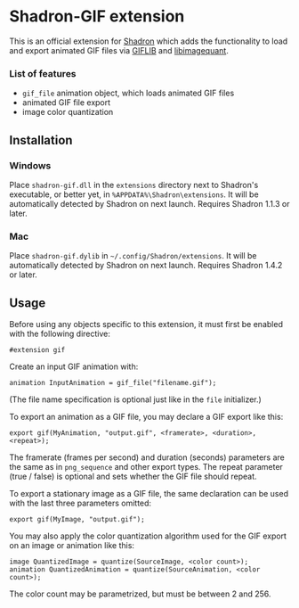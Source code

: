 
# Shadron-GIF extension

This is an official extension for [Shadron](http://www.shadron.info/)
which adds the functionality to load and export animated GIF files via
[GIFLIB](http://giflib.sourceforge.net/) and [libimagequant](https://pngquant.org/lib/).

### List of features
 - `gif_file` animation object, which loads animated GIF files
 - animated GIF file export
 - image color quantization

## Installation

### Windows

Place `shadron-gif.dll` in the `extensions` directory next to Shadron's executable, or better yet,
in `%APPDATA%\Shadron\extensions`. It will be automatically detected by Shadron on next launch.
Requires Shadron 1.1.3 or later.

### Mac

Place `shadron-gif.dylib` in `~/.config/Shadron/extensions`.
It will be automatically detected by Shadron on next launch.
Requires Shadron 1.4.2 or later.

## Usage

Before using any objects specific to this extension, it must first be enabled with the following directive:

    #extension gif

Create an input GIF animation with:

    animation InputAnimation = gif_file("filename.gif");

(The file name specification is optional just like in the `file` initializer.)

To export an animation as a GIF file, you may declare a GIF export like this:

    export gif(MyAnimation, "output.gif", <framerate>, <duration>, <repeat>);

The framerate (frames per second) and duration (seconds) parameters are the same
as in `png_sequence` and other export types.
The repeat parameter (true / false) is optional and sets whether the GIF file
should repeat.

To export a stationary image as a GIF file, the same declaration can be used with the last three parameters omitted:

    export gif(MyImage, "output.gif");

You may also apply the color quantization algorithm used for the GIF export
on an image or animation like this:

    image QuantizedImage = quantize(SourceImage, <color count>);
    animation QuantizedAnimation = quantize(SourceAnimation, <color count>);

The color count may be parametrized, but must be between 2 and 256.
